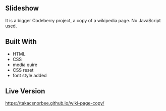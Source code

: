 ## Slideshow
It is a bigger Codeberry project, a copy of a wikipedia page.
No JavaScript used. 

## Built With

- HTML 
- CSS
- media quire
- CSS reset
- font style added

## Live Version

https://takacsnorbee.github.io/wiki-page-copy/